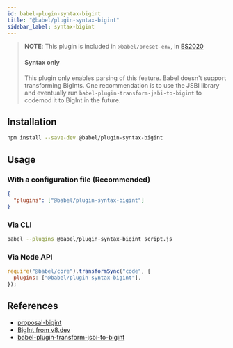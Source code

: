 ```yaml
---
id: babel-plugin-syntax-bigint
title: "@babel/plugin-syntax-bigint"
sidebar_label: syntax-bigint
---
```


> **NOTE**: This plugin is included in `@babel/preset-env`, in [ES2020](https://github.com/tc39/proposals/blob/master/finished-proposals.md)
> #### Syntax only
>
> This plugin only enables parsing of this feature. Babel doesn't support transforming BigInts. One recommendation is to use the JSBI library and eventually run `babel-plugin-transform-jsbi-to-bigint` to codemod it to BigInt in the future.

## Installation

```sh
npm install --save-dev @babel/plugin-syntax-bigint
```

## Usage

### With a configuration file (Recommended)

```json
{
  "plugins": ["@babel/plugin-syntax-bigint"]
}
```

### Via CLI

```sh
babel --plugins @babel/plugin-syntax-bigint script.js
```

### Via Node API

```javascript
require("@babel/core").transformSync("code", {
  plugins: ["@babel/plugin-syntax-bigint"],
});
```

## References

- [proposal-bigint](https://github.com/tc39/proposal-bigint)
- [BigInt from v8.dev](https://v8.dev/features/bigint#polyfilling-transpiling)
- [babel-plugin-transform-jsbi-to-bigint](https://github.com/GoogleChromeLabs/babel-plugin-transform-jsbi-to-bigint)
